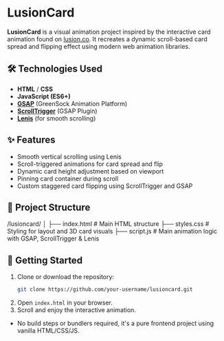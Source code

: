 # LusionCard

**LusionCard** is a visual animation project inspired by the interactive card animation found on [lusion.co](https://lusion.co). It recreates a dynamic scroll-based card spread and flipping effect using modern web animation libraries.

## 🛠️ Technologies Used

- **HTML** / **CSS**
- **JavaScript (ES6+)**
- [**GSAP**](https://gsap.com/) (GreenSock Animation Platform)
- [**ScrollTrigger**](https://gsap.com/docs/v3/Plugins/ScrollTrigger/) (GSAP Plugin)
- [**Lenis**](https://github.com/studio-freight/lenis) (for smooth scrolling)

## ✨ Features

- Smooth vertical scrolling using Lenis
- Scroll-triggered animations for card spread and flip
- Dynamic card height adjustment based on viewport
- Pinning card container during scroll
- Custom staggered card flipping using ScrollTrigger and GSAP

## 📁 Project Structure

/lusioncard/
│
├── index.html # Main HTML structure
├── styles.css # Styling for layout and 3D card visuals
├── script.js # Main animation logic with GSAP, ScrollTrigger & Lenis

## 🚀 Getting Started

1. Clone or download the repository:
   ```bash
   git clone https://github.com/your-username/lusioncard.git
   ```
2. Open `index.html` in your browser.
3. Scroll and enjoy the interactive animation.

- No build steps or bundlers required, it's a pure frontend project using vanilla HTML/CSS/JS.
